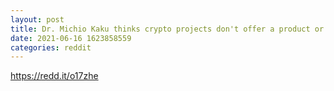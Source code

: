 ```yaml
--- 
layout: post 
title: Dr. Michio Kaku thinks crypto projects don't offer a product or service 
date: 2021-06-16 1623858559 
categories: reddit 
--- 
```

https://redd.it/o17zhe